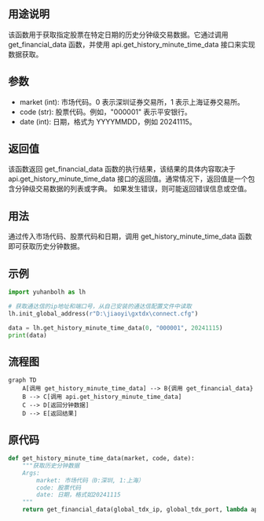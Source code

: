 ## 用途说明

该函数用于获取指定股票在特定日期的历史分钟级交易数据。它通过调用 get_financial_data 函数，并使用 api.get_history_minute_time_data 接口来实现数据获取。

## 参数

* market (int): 市场代码。0 表示深圳证券交易所，1 表示上海证券交易所。
* code (str): 股票代码。例如，"000001" 表示平安银行。
* date (int): 日期，格式为 YYYYMMDD，例如 20241115。
## 返回值

该函数返回 get_financial_data 函数的执行结果，该结果的具体内容取决于 api.get_history_minute_time_data 接口的返回值。通常情况下，返回值是一个包含分钟级交易数据的列表或字典。  如果发生错误，则可能返回错误信息或空值。

## 用法

通过传入市场代码、股票代码和日期，调用 get_history_minute_time_data 函数即可获取历史分钟数据。

## 示例

```python
import yuhanbolh as lh

# 获取通达信的ip地址和端口号，从自己安装的通达信配置文件中读取
lh.init_global_address(r"D:\jiaoyi\gxtdx\connect.cfg")

data = lh.get_history_minute_time_data(0, "000001", 20241115)
print(data)
```

## 流程图

```mermaid
graph TD
    A[调用 get_history_minute_time_data] --> B{调用 get_financial_data}
    B --> C[调用 api.get_history_minute_time_data]
    C --> D[返回分钟数据]
    D --> E[返回结果]
```

## 原代码

```python
def get_history_minute_time_data(market, code, date):
    """获取历史分钟数据
    Args:
        market: 市场代码（0:深圳, 1:上海）
        code: 股票代码
        date: 日期，格式如20241115
    """
    return get_financial_data(global_tdx_ip, global_tdx_port, lambda api: api.get_history_minute_time_data(market, code, date))

```

